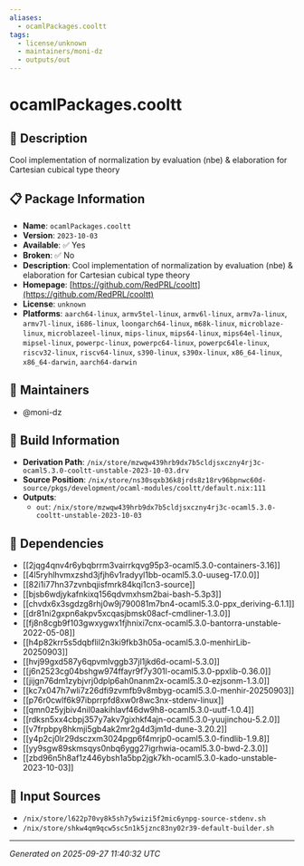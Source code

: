```yaml
---
aliases:
  - ocamlPackages.cooltt
tags:
  - license/unknown
  - maintainers/moni-dz
  - outputs/out
---
```


# ocamlPackages.cooltt

## 📝 Description

Cool implementation of normalization by evaluation (nbe) & elaboration for Cartesian cubical type theory

## 📋 Package Information

- **Name**: `ocamlPackages.cooltt`
- **Version**: `2023-10-03`
- **Available**: ✅ Yes
- **Broken**: ✅ No
- **Description**: Cool implementation of normalization by evaluation (nbe) & elaboration for Cartesian cubical type theory
- **Homepage**: [https://github.com/RedPRL/cooltt](https://github.com/RedPRL/cooltt)
- **License**: `unknown`
- **Platforms**: `aarch64-linux`, `armv5tel-linux`, `armv6l-linux`, `armv7a-linux`, `armv7l-linux`, `i686-linux`, `loongarch64-linux`, `m68k-linux`, `microblaze-linux`, `microblazeel-linux`, `mips-linux`, `mips64-linux`, `mips64el-linux`, `mipsel-linux`, `powerpc-linux`, `powerpc64-linux`, `powerpc64le-linux`, `riscv32-linux`, `riscv64-linux`, `s390-linux`, `s390x-linux`, `x86_64-linux`, `x86_64-darwin`, `aarch64-darwin`
## 👥 Maintainers

- @moni-dz


## 🔧 Build Information

- **Derivation Path**: `/nix/store/mzwqw439hrb9dx7b5cldjsxczny4rj3c-ocaml5.3.0-cooltt-unstable-2023-10-03.drv`
- **Source Position**: `/nix/store/ns30sqxb36k8jrds8z18rv96bpnwc60d-source/pkgs/development/ocaml-modules/cooltt/default.nix:111`
- **Outputs**:
  - `out`:  `/nix/store/mzwqw439hrb9dx7b5cldjsxczny4rj3c-ocaml5.3.0-cooltt-unstable-2023-10-03`

## 🔗 Dependencies

- [[2jqg4qnv4r6ybqbrrm3vairrkqvg95p3-ocaml5.3.0-containers-3.16]]
- [[4l5ryhlhvmxzshd3jfjh6v1radyyl1bb-ocaml5.3.0-uuseg-17.0.0]]
- [[82i1i77hn37zvnbqjisfmrk84kqi1cn3-source]]
- [[bjsb6wdjykafnkixq156qdvmxhsm2bai-bash-5.3p3]]
- [[chvdx6x3sgdzg8rhj0w9j790081m7bn4-ocaml5.3.0-ppx_deriving-6.1.1]]
- [[dr81ni2gxpn6akpv5xcqasjbmsk08acf-cmdliner-1.3.0]]
- [[fj8n8cgb9f103gwxygwx1fjhnixi7cnx-ocaml5.3.0-bantorra-unstable-2022-05-08]]
- [[h4p82krr5s5dqbflil2n3ki9fkb3h05a-ocaml5.3.0-menhirLib-20250903]]
- [[hvj99gxd587y6qpvmlvggb37jl1jkd6d-ocaml-5.3.0]]
- [[j6n2523cg04bshgw974ffayr9f7y301l-ocaml5.3.0-ppxlib-0.36.0]]
- [[jijgn76dm1zybjvrj0dplp6ah0nanm2x-ocaml5.3.0-ezjsonm-1.3.0]]
- [[kc7x047h7wli7z26dfi9zvmfb9v8mbyg-ocaml5.3.0-menhir-20250903]]
- [[p76r0cwlf6k97ibprrpfd8xw0r8wc3nx-stdenv-linux]]
- [[qmn0z5yjbiv4nil0aakihlavf46dw9h8-ocaml5.3.0-uutf-1.0.4]]
- [[rdksn5xx4cbpj357y7akv7gixhkf4ajn-ocaml5.3.0-yuujinchou-5.2.0]]
- [[v7frpbpy8hkmji5gb4ak2mr2g4d3jm1d-dune-3.20.2]]
- [[y4p2cj0lr29dsczxm3024pgp6f4mrjp0-ocaml5.3.0-findlib-1.9.8]]
- [[yy9sgw89skmsqys0nbq6ygg27igrhwia-ocaml5.3.0-bwd-2.3.0]]
- [[zbd96n5h8af1z446ybsh1a5bp2jgk7kh-ocaml5.3.0-kado-unstable-2023-10-03]]

## 📁 Input Sources

- `/nix/store/l622p70vy8k5sh7y5wizi5f2mic6ynpg-source-stdenv.sh`
- `/nix/store/shkw4qm9qcw5sc5n1k5jznc83ny02r39-default-builder.sh`

---
*Generated on 2025-09-27 11:40:32 UTC*
